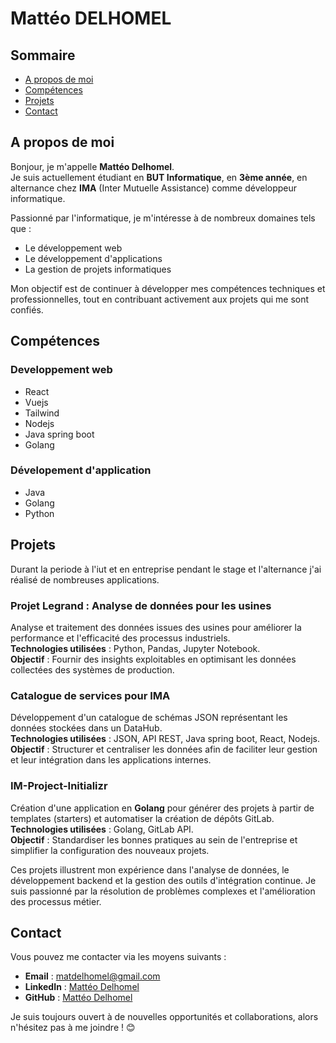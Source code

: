 #  Mattéo DELHOMEL

## Sommaire

- [A propos de moi](#À-propos-de-moi)
- [Compétences](#compétences)
- [Projets](#projets)
- [Contact](#contact)

## A propos de moi

Bonjour, je m'appelle **Mattéo Delhomel**.  
Je suis actuellement étudiant en **BUT Informatique**, en **3ème année**, en alternance chez **IMA** (Inter Mutuelle Assistance) comme développeur informatique.

Passionné par l'informatique, je m'intéresse à de nombreux domaines tels que :
- Le développement web
- Le développement d'applications
- La gestion de projets informatiques

Mon objectif est de continuer à développer mes compétences techniques et professionnelles, tout en contribuant activement aux projets qui me sont confiés.


## Compétences

### Developpement web
- React
- Vuejs
- Tailwind
- Nodejs
- Java spring boot
- Golang

### Dévelopement d'application
- Java
- Golang
- Python


## Projets

Durant la periode à l'iut et en entreprise pendant le stage et l'alternance j'ai réalisé de nombreuses applications.

### Projet Legrand : Analyse de données pour les usines
Analyse et traitement des données issues des usines pour améliorer la performance et l'efficacité des processus industriels.  
**Technologies utilisées** : Python, Pandas, Jupyter Notebook.  
**Objectif** : Fournir des insights exploitables en optimisant les données collectées des systèmes de production.


### Catalogue de services pour IMA
Développement d'un catalogue de schémas JSON représentant les données stockées dans un DataHub.  
**Technologies utilisées** : JSON, API REST, Java spring boot, React, Nodejs.  
**Objectif** : Structurer et centraliser les données afin de faciliter leur gestion et leur intégration dans les applications internes.


### IM-Project-Initializr
Création d'une application en **Golang** pour générer des projets à partir de templates (starters) et automatiser la création de dépôts GitLab.  
**Technologies utilisées** : Golang, GitLab API.  
**Objectif** : Standardiser les bonnes pratiques au sein de l'entreprise et simplifier la configuration des nouveaux projets.

Ces projets illustrent mon expérience dans l'analyse de données, le développement backend et la gestion des outils d'intégration continue. Je suis passionné par la résolution de problèmes complexes et l'amélioration des processus métier.


## Contact

Vous pouvez me contacter via les moyens suivants :

- **Email** : [matdelhomel@gmail.com](mailto:matdelhomel@gmail.com)  
- **LinkedIn** : [Mattéo Delhomel](https://www.linkedin.com/in/helicoptere-de-combat/)
- **GitHub** : [Mattéo Delhomel](https://github.com/matteo-delhomel)  

Je suis toujours ouvert à de nouvelles opportunités et collaborations, alors n'hésitez pas à me joindre ! 😊

